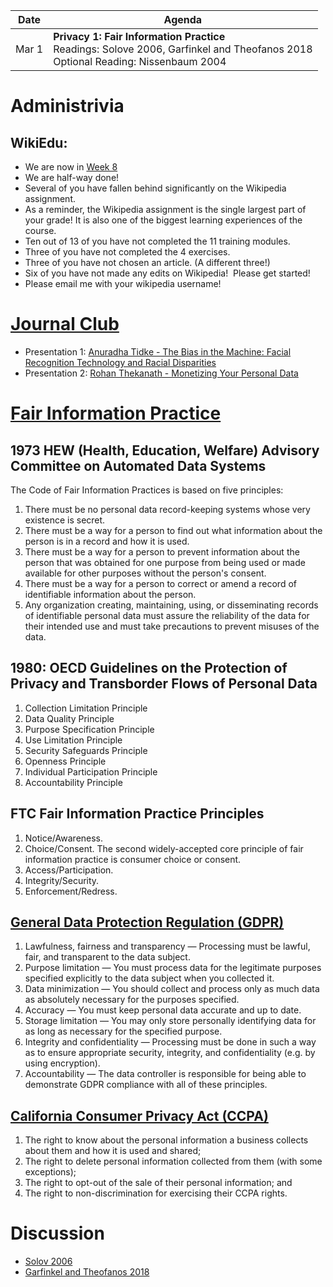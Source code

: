 |Date|Agenda|
|-------|-----------|
|Mar  1 |**Privacy 1: Fair Information Practice**<br/>Readings: Solove 2006, Garfinkel and Theofanos 2018<br/>Optional Reading: Nissenbaum 2004 |

# Administrivia
## WikiEdu:
* We are now in [Week 8](https://dashboard.wikiedu.org/courses/George_Washington_University/DATS_6450_-_Ethics_for_Data_Science_(Spring_Semester_2022)/timeline#week-8)
* We are half-way done!
* Several of you have fallen behind significantly on the Wikipedia assignment.
* As a reminder, the Wikipedia assignment is the single largest part of your grade! It is also one of the biggest learning experiences of the course.
* Ten out of 13 of you have not completed the 11 training modules.
* Three of you have not completed the 4 exercises.
* Three of you have not chosen an article. (A different three!)
* Six of you have not made any edits on Wikipedia!  Please get started!
* Please email me with your wikipedia username!

# [Journal Club](https://docs.google.com/spreadsheets/d/1i_ynYOWUPz0v_RICUTWsFoJnEvOYvmVwmvfUs8O9toU/edit#gid=0)
* Presentation 1: [Anuradha Tidke - The Bias in the Machine: Facial Recognition Technology and Racial Disparities](https://docs.google.com/presentation/d/1Q5gMHbbpDS3oIOTc8O6oDWw4mqF0sZHR/edit?usp=sharing&ouid=114142951656037982317&rtpof=true&sd=true)
* Presentation 2: [Rohan Thekanath - Monetizing Your Personal Data](https://docs.google.com/presentation/d/1QOQukWlG4jIxjOPqdHo2P9MHGHMTmM0C/edit?usp=sharing&ouid=114142951656037982317&rtpof=true&sd=true)

# [Fair Information Practice](https://www.databasenation.com/cifp.htm)
## 1973 HEW (Health, Education, Welfare) Advisory Committee on Automated Data Systems

The Code of Fair Information Practices is based on five principles:

1.	There must be no personal data record-keeping systems whose very existence is secret.
2.	There must be a way for a person to find out what information about the person is in a record and how it is used.
3.	There must be a way for a person to prevent information about the person that was obtained for one purpose from being used or made available for other purposes without the person's consent.
4.	There must be a way for a person to correct or amend a record of identifiable information about the person.
5.	Any organization creating, maintaining, using, or disseminating records of identifiable personal data must assure the reliability of the data for their intended use and must take precautions to prevent misuses of the data.

## 1980: OECD Guidelines on the Protection of Privacy and Transborder Flows of Personal Data

1. Collection Limitation Principle
2. Data Quality Principle
3. Purpose Specification Principle
4. Use Limitation Principle
5. Security Safeguards Principle
6. Openness Principle
7. Individual Participation Principle
8. Accountability Principle

## FTC Fair Information Practice Principles
1. Notice/Awareness.
2. Choice/Consent. The second widely-accepted core principle of fair information practice is consumer choice or consent.
3. Access/Participation.
4. Integrity/Security.
5. Enforcement/Redress.

## [General Data Protection Regulation (GDPR)](https://gdpr.eu/)

1.    Lawfulness, fairness and transparency — Processing must be lawful, fair, and transparent to the data subject.
2.    Purpose limitation — You must process data for the legitimate purposes specified explicitly to the data subject when you collected it.
3.    Data minimization — You should collect and process only as much data as absolutely necessary for the purposes specified.
4.    Accuracy — You must keep personal data accurate and up to date.
5.    Storage limitation — You may only store personally identifying data for as long as necessary for the specified purpose.
6.    Integrity and confidentiality — Processing must be done in such a way as to ensure appropriate security, integrity, and confidentiality (e.g. by using encryption).
7.    Accountability — The data controller is responsible for being able to demonstrate GDPR compliance with all of these principles.

## [California Consumer Privacy Act (CCPA)](https://oag.ca.gov/privacy/ccpa)
1.    The right to know about the personal information a business collects about them and how it is used and shared;
2.    The right to delete personal information collected from them (with some exceptions);
3.    The right to opt-out of the sale of their personal information; and
4.    The right to non-discrimination for exercising their CCPA rights.

# Discussion
* [Solov 2006](https://drive.google.com/file/d/14L39X82qOy81AbiYvdEzjoI03_b3RTOs/view?usp=sharing)
* [Garfinkel and Theofanos 2018](https://techscience.org/a/2018100903/)
